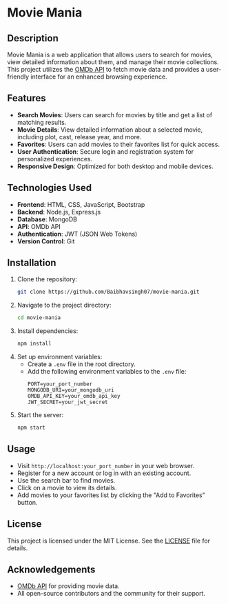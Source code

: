 # Movie Mania

## Description

Movie Mania is a web application that allows users to search for movies, view detailed information about them, and manage their movie collections. This project utilizes the [OMDb API](http://www.omdbapi.com/) to fetch movie data and provides a user-friendly interface for an enhanced browsing experience.

## Features

- **Search Movies**: Users can search for movies by title and get a list of matching results.
- **Movie Details**: View detailed information about a selected movie, including plot, cast, release year, and more.
- **Favorites**: Users can add movies to their favorites list for quick access.
- **User Authentication**: Secure login and registration system for personalized experiences.
- **Responsive Design**: Optimized for both desktop and mobile devices.

## Technologies Used

- **Frontend**: HTML, CSS, JavaScript, Bootstrap
- **Backend**: Node.js, Express.js
- **Database**: MongoDB
- **API**: OMDb API
- **Authentication**: JWT (JSON Web Tokens)
- **Version Control**: Git

## Installation

1. Clone the repository:
    ```bash
    git clone https://github.com/Baibhavsingh07/movie-mania.git
    ```
2. Navigate to the project directory:
    ```bash
    cd movie-mania
    ```
3. Install dependencies:
    ```bash
    npm install
    ```
4. Set up environment variables:
    - Create a `.env` file in the root directory.
    - Add the following environment variables to the `.env` file:
        ```plaintext
        PORT=your_port_number
        MONGODB_URI=your_mongodb_uri
        OMDB_API_KEY=your_omdb_api_key
        JWT_SECRET=your_jwt_secret
        ```
5. Start the server:
    ```bash
    npm start
    ```

## Usage

- Visit `http://localhost:your_port_number` in your web browser.
- Register for a new account or log in with an existing account.
- Use the search bar to find movies.
- Click on a movie to view its details.
- Add movies to your favorites list by clicking the "Add to Favorites" button.

## License

This project is licensed under the MIT License. See the [LICENSE](LICENSE) file for details.

## Acknowledgements

- [OMDb API](http://www.omdbapi.com/) for providing movie data.
- All open-source contributors and the community for their support.
